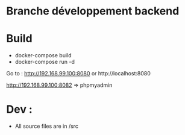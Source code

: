 # Branche développement backend


# Build

- docker-compose build
- docker-compose run -d

Go to : http://192.168.99.100:8080 or http://localhost:8080

http://192.168.99.100:8082 => phpmyadmin

# Dev :
- All source files are in /src
